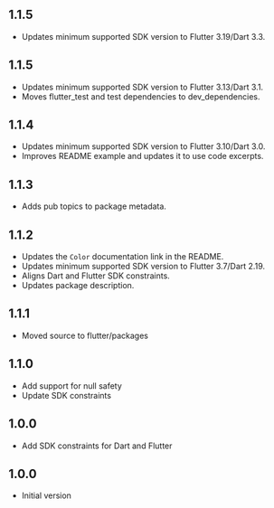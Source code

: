 ## 1.1.5

* Updates minimum supported SDK version to Flutter 3.19/Dart 3.3.

## 1.1.5

* Updates minimum supported SDK version to Flutter 3.13/Dart 3.1.
* Moves flutter_test and test dependencies to dev_dependencies.

## 1.1.4

* Updates minimum supported SDK version to Flutter 3.10/Dart 3.0.
* Improves README example and updates it to use code excerpts.

## 1.1.3

- Adds pub topics to package metadata.

## 1.1.2

- Updates the `Color` documentation link in the README.
- Updates minimum supported SDK version to Flutter 3.7/Dart 2.19.
- Aligns Dart and Flutter SDK constraints.
- Updates package description.

## 1.1.1

- Moved source to flutter/packages

## 1.1.0

- Add support for null safety
- Update SDK constraints

## 1.0.0

- Add SDK constraints for Dart and Flutter

## 1.0.0

- Initial version
